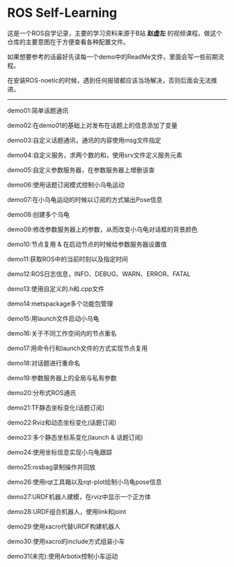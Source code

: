 # ROS Self-Learning

这是一个ROS自学记录，主要的学习资料来源于B站 **赵虚左** 的视频课程。做这个仓库的主要意图在于方便查看各种配置文件。

如果想要参考的话最好先读每一个demo中的ReadMe文件，里面会写一些前期流程。

在安装ROS-noetic的时候，遇到任何报错都应该当场解决，否则后面会无法推进。

-----------

demo01:简单话题通讯

demo02:在demo01的基础上对发布在话题上的信息添加了变量

demo03:自定义话题通讯，通讯的内容使用msg文件指定

demo04:自定义服务，求两个数的和，使用srv文件定义服务元素

demo05:自定义参数服务器，在参数服务器上增删该查

demo06:使用话题订阅模式控制小乌龟运动

demo07:在小乌龟运动的时候以订阅的方式输出Pose信息

demo08:创建多个乌龟

demo09:修改参数服务器上的参数，从而改变小乌龟对话框的背景颜色

demo10:节点复用 & 在启动节点的时候给参数服务器设置值

demo11:获取ROS中的当前时刻以及指定时间

demo12:ROS日志信息，INFO、DEBUG、WARN、ERROR、FATAL

demo13:使用自定义的.h和.cpp文件

demo14:metspackage多个功能包管理

demo15:用launch文件启动小乌龟

demo16:关于不同工作空间内的节点重名

demo17:用命令行和launch文件的方式实现节点复用

demo18:对话题进行重命名

demo19:参数服务器上的全局与私有参数

demo20:分布式ROS通讯

demo21:TF静态坐标变化(话题订阅)

demo22:Rviz和动态坐标变化(话题订阅)

demo23:多个静态坐标系变化(launch & 话题订阅)

demo24:使用坐标信息实现小乌龟跟踪

demo25:rosbag录制操作并回放

demo26:使用rqt工具箱以及rqt-plot绘制小乌龟pose信息

demo27:URDF机器人建模，在rviz中显示一个正方体

demo28:URDF组合机器人，使用link和joint

demo29:使用xacro代替URDF构建机器人

demo30:使用xacro的include方式组装小车

demo31(未完):使用Arbotix控制小车运动

